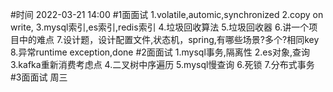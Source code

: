 #时间
2022-03-21 14:00
#1面面试
1.volatile,automic,synchronized
2.copy on write,
3.mysql索引,es索引,redis索引
4.垃圾回收算法
5.垃圾回收器
6.讲一个项目中的难点
7.设计题，设计配置文件,状态机，spring,有哪些场景?多个?相同key
8.异常runtime exception,done
#2面面试
1.mysql事务,隔离性
2.es对象,查询
3.kafka重新消费考虑点
4.二叉树中序遍历
5.mysql慢查询
6.死锁
7.分布式事务
#3面面试
周三
